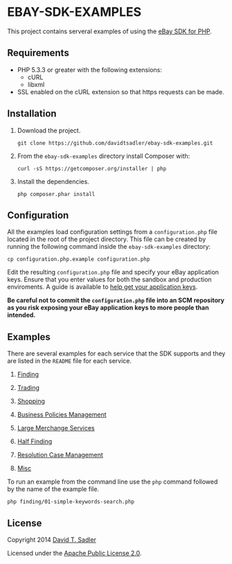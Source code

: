 # EBAY-SDK-EXAMPLES

This project contains serveral examples of using the [eBay SDK for PHP](https://github.com/davidtsadler/ebay-sdk).

## Requirements

  - PHP 5.3.3 or greater with the following extensions:
    - cURL
    - libxml
  - SSL enabled on the cURL extension so that https requests can be made.

## Installation

1. Download the project.

   ```
   git clone https://github.com/davidtsadler/ebay-sdk-examples.git
   ```

1. From the `ebay-sdk-examples` directory install Composer with:

   ```
   curl -sS https://getcomposer.org/installer | php
   ```

1. Install the dependencies.

   ```
   php composer.phar install
   ```

## Configuration

All the examples load configuration settings from a `configuration.php` file located in the root of the project directory. This file can be created by running the following command inside the `ebay-sdk-examples` directory:

   ```
   cp configuration.php.example configuration.php
   ```

Edit the resulting `configuration.php` file and specify your eBay application keys. Ensure that you enter values for both the sandbox and production enviroments. A guide is available to [help get your application keys](http://devbay.net/sdk/guides/application-keys/).

**Be careful not to commit the `configuration.php` file into an SCM repository as you risk exposing your eBay application keys to more people than intended.**

## Examples

There are several examples for each service that the SDK supports and they are listed in the `README` file for each service.

1. [Finding](https://github.com/davidtsadler/ebay-sdk-examples/blob/master/finding/README.md)

1. [Trading](https://github.com/davidtsadler/ebay-sdk-examples/blob/master/trading/README.md)

1. [Shopping](https://github.com/davidtsadler/ebay-sdk-examples/blob/master/shopping/README.md)

1. [Business Policies Management](https://github.com/davidtsadler/ebay-sdk-examples/blob/master/business-policies-management/README.md)

1. [Large Merchange Services](https://github.com/davidtsadler/ebay-sdk-examples/blob/master/large-merchant-services/README.md)

1. [Half Finding](https://github.com/davidtsadler/ebay-sdk-examples/blob/master/half-finding/README.md)

1. [Resolution Case Management](https://github.com/davidtsadler/ebay-sdk-examples/blob/master/resolution-case-management/README.md)

1. [Misc](https://github.com/davidtsadler/ebay-sdk-examples/blob/master/misc/README.md)

To run an example from the command line use the `php` command followed by the name of the example file. 

```
php finding/01-simple-keywords-search.php
```

## License

Copyright 2014 [David T. Sadler](http://twitter.com/davidtsadler)

Licensed under the [Apache Public License 2.0](http://www.apache.org/licenses/LICENSE-2.0.html).
